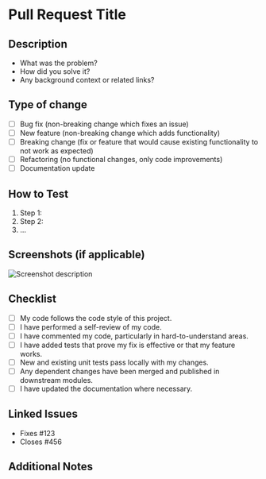 # Pull Request Title
<!-- Provide a clear and concise title for your pull request. Example: "Fix: Responsive issues on the homepage" -->

## Description
<!-- Describe the changes made in this pull request in detail. Explain the purpose of the changes and how they solve the problem or implement the feature. -->
- What was the problem?
- How did you solve it?
- Any background context or related links?

## Type of change
<!-- Select the appropriate type of change. Add an `x` in the box that applies. -->
- [ ] Bug fix (non-breaking change which fixes an issue)
- [ ] New feature (non-breaking change which adds functionality)
- [ ] Breaking change (fix or feature that would cause existing functionality to not work as expected)
- [ ] Refactoring (no functional changes, only code improvements)
- [ ] Documentation update

## How to Test
<!-- Provide instructions for testing the changes. Include any relevant details such as test setup, steps to reproduce the issue, and expected outcomes. -->
1. Step 1: 
2. Step 2:
3. ...

## Screenshots (if applicable)
<!-- If your changes include UI modifications, attach relevant screenshots here. -->
![Screenshot description](url/to/screenshot.png)

## Checklist
<!-- Ensure that your pull request follows these guidelines. Add an `x` in the box if the item is complete. -->
- [ ] My code follows the code style of this project.
- [ ] I have performed a self-review of my code.
- [ ] I have commented my code, particularly in hard-to-understand areas.
- [ ] I have added tests that prove my fix is effective or that my feature works.
- [ ] New and existing unit tests pass locally with my changes.
- [ ] Any dependent changes have been merged and published in downstream modules.
- [ ] I have updated the documentation where necessary.

## Linked Issues
<!-- List any related issues that this pull request addresses. Use "Fixes #" or "Closes #" to link the PR to specific issues. -->
- Fixes #123
- Closes #456

## Additional Notes
<!-- Any additional information that might be useful during the review process. -->
